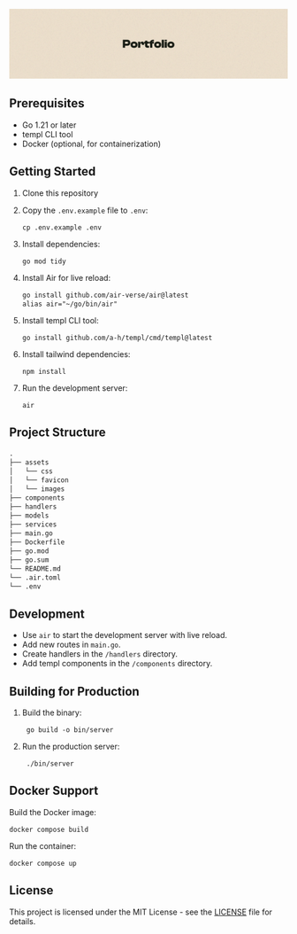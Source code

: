![ReadMe Banner](https://raw.githubusercontent.com/MathisVerstrepen/github-visual-assets/refs/heads/main/banner/PortfolioV2.png)

## Prerequisites

- Go 1.21 or later
- templ CLI tool
- Docker (optional, for containerization)

## Getting Started

1. Clone this repository

2. Copy the `.env.example` file to `.env`:
   ```
   cp .env.example .env
   ```

3. Install dependencies:
   ```
   go mod tidy
   ```

4. Install Air for live reload:
   ```
   go install github.com/air-verse/air@latest
   alias air="~/go/bin/air"
   ```

5. Install templ CLI tool:
   ```
   go install github.com/a-h/templ/cmd/templ@latest
   ```

6. Install tailwind dependencies:
   ```
   npm install
   ```

7. Run the development server:
   ```
   air
   ```

## Project Structure

```
.
├── assets
│   └── css
│   └── favicon
│   └── images
├── components
├── handlers
├── models
├── services
├── main.go
├── Dockerfile
├── go.mod
├── go.sum
└── README.md
└── .air.toml
└── .env
```

## Development

- Use `air` to start the development server with live reload.
- Add new routes in `main.go`.
- Create handlers in the `/handlers` directory.
- Add templ components in the `/components` directory.

## Building for Production

1. Build the binary:
   ```
    go build -o bin/server
   ```

2. Run the production server:
   ```
    ./bin/server
   ```

## Docker Support

Build the Docker image:
```
docker compose build
```

Run the container:
```
docker compose up
```

## License

This project is licensed under the MIT License - see the [LICENSE](LICENSE) file for details.